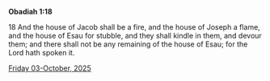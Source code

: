 **Obadiah 1:18**

18 And the house of Jacob shall be a fire, and the house of Joseph a flame, and the house of Esau for stubble, and they shall kindle in them, and devour them; and there shall not be any remaining of the house of Esau; for the Lord hath spoken it.

[Friday 03-October, 2025](https://getbible.life/kjv/Obadiah/1/18)
